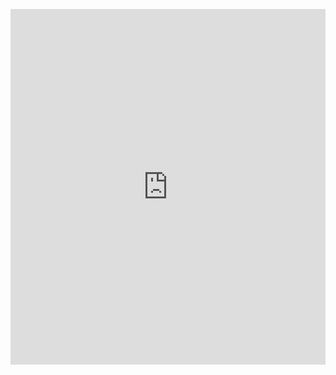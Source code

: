 <p><iframe allowfullscreen width="100%" height="569" class="google-slides-iframe" frameborder="0" scrolling="no" src="https://docs.google.com/presentation/d/e/2PACX-1vToN8QH3GCc1HyMvBTVhs4kk7-eNG-P8Yr9Y0dAD1BCK_5IjHCRYVNemj0i6TSy-TzbZxQKMsvPBoKJ/embed?start=false&amp;loop=false&amp;delayms=3000"></iframe></p>